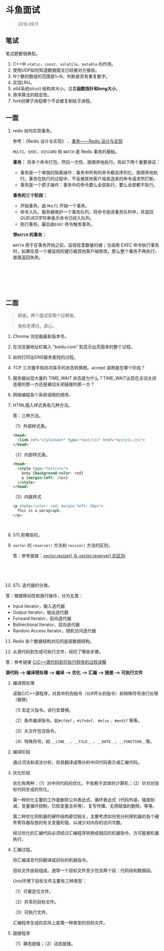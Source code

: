 # 斗鱼面试

> 2016.09.11

## 笔试

笔试题都很典型。

1. C++中 `static`、`const`、`volatile`、`mutable` 的作用。
2. 使用UDP如何知道数据报文已经被对方接收。
3. N个数的数组的范围是1~N，判断是否有重复数字。
4. 实现LRU。
5. x64系统struct 结构体大小。注意**函数指针和long大小**。
6. 排序算法的稳定性。
7. fork创建子进程哪个不会被复制给子进程。



## 一面

1. redis 如何实现事务。

   参考：《Redis 设计与实现》 、[事务——Redis 设计与实现](http://redisbook.readthedocs.io/en/latest/feature/transaction.html)

   `MULTI`、`EXEC`、`DISCARD` 和 `WATCH` 是 Redis 事务的基础。

   **事务：** 将多个命令打包，然后一次性、按顺序地执行。有如下两个重要保证：

   - 事务是一个单独的隔离操作：事务中所有的命令都会序列化、按顺序地执行。事务在执行的过程中，不会被其他客户端发送来的命令请求所打断。
   - 事务是一个原子操作：事务中的命令要么全部执行，要么全部都不执行。

   **事务的三个阶段：**

   - 开始事务。由 `MULTI` 开始一个事务。
   - 命令入队。服务器维护一个事务队列，将命令放进事务队列中，并返回QUEUED字符串表示命令已经入队列。
   - 执行事务。最后由`EXEC` 命令触发事务。

   **带`WATCH` 的事务：**

   `WATCH` 用于在事务开始之前，监视任意数量的键；当调用 EXEC 命令执行事务时，如果任意一个被监视的键已被其他客户端修改，那么整个事务不再执行，直接返回失败。

   ​

   ​

   ​



## 二面

> 群面。两个面试官两个应聘者。
>
> 我和老谭对。虐心。

1. Chrome 浏览器最新版本号。

2. 在浏览器地址栏输入 “baidu.com”  到显示出页面来的整个过程。

3. 如何打印出DNS服务查找的过程。

4. TCP 三次握手和四次挥手的状态转换图。accept 调用是在哪个阶段？

5. 服务器出现大量的 TIME_WAIT 状态是为什么？TIME_WAIT出现在主动关闭连接的那一方还是被动关闭链接的那一方？

6. 网络编程各个系统调用的顺序。

7. HTML插入样式表有几种方法。

   答：三种方法。

   （1）外部样式表。

   ```html
   <head>
     <link ref="stylesheet" type="text/css" href="mystyle.css">
   </head>
   ```

   （2）内部样式表。

   ```html
   <head>
     <style type="text/css">
       body {background-color: red}
       p {margin-left: 20px}
     </style>
   </head>
   ```

   （3）内联样式

   ```html
   <p style="color: red; margin-left: 20px">
     This is a paragraph.
   </p>
   ```

   ​

8. STL有哪些坑。

9. `vector` 的 `reserve()` 方法和 `resize()` 方法的区别。

   答：参考链接：[vector.resize() 与 vector.reserve() 的区别](http://blog.csdn.net/shuilan0066/article/details/3588478)

   ​

   ​

10. STL 迭代器的分类。

   答：根据移动性和施行操作，分为五类：

   - Input Iterator，输入迭代器
   - Output Iterator，输出迭代器
   - Forward Iterator，前向迭代器
   - Bidirectional Iterator，双向迭代器
   - Random Access Iterator，随机访问迭代器

11. Redis 各个数据结构对应的底层数据结构。

12. 从源代码到生成可执行文件，经历了哪些步骤。

   答：参考链接 [C/C++源代码到可执行程序的过程详解](http://www.jianshu.com/p/cdcaaed3a767)

   **源代码 --> 编译预处理 --> 编译 --> 优化 --> 汇编 --> 链接 --> 可执行文件**

   1. 编译预处理

      读取C/C++源程序，对其中的伪指令（以#开头的指令）和特殊符号进行处理（替换）

      （1) 宏定义指令。进行宏替换。

      （2）条件编译指令。如`#ifdef` 、`#ifndef`、 `#else` 、`#endif` 等等。

      （3）头文件包含指令。

      （4）特殊符号。如 `__LINE__` 、`__FILE__` 、`__DATE__`、`__FUNCTION__`等。

   2. 编译阶段

      通过词法和语法分析，将其翻译成等价的中间代码表示或汇编代码。

   3. 优化阶段

      优化有两种：（1）对中间代码的优化，不依赖于具体的计算机；（2）针对对目标代码生成的优化。

      第一种优化主要的工作是删除公共表达式，循环表达式（代码外提，强度削减，变量循环控制，已知变量合并等）、复写传播、无用赋值的删除，等等。

      第二种优化同机器的硬件结构密切相关，主要考虑如何充分利用机器的各个硬件寄存器存放的有关变量的值，以减少对内存的访问次数。

      经过优化的汇编代码必须经过汇编程序转换成相应的机器指令，方可能被机器执行。

   4. 汇编过程。

      将汇编语言代码翻译成目标的机器指令。

      目标文件由段组成。通常一个目标文件至少包含两个段：代码段和数据段。

      Unix环境下目标文件主要有三种类型：

      （1）可重定位文件。

      （2）共享的目标文件。

      （3）可执行文件。

      汇编程序生成的实际上是第一种类型的目标文件。

   5. 链接程序

      （1）静态链接；（2）动态链接。

   ​
